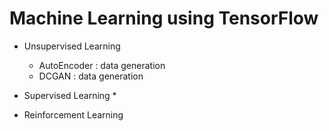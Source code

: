 # Machine Learning using TensorFlow

* Unsupervised Learning
    * AutoEncoder : data generation
    * DCGAN : data generation
* Supervised Learning
    * 

* Reinforcement Learning        
